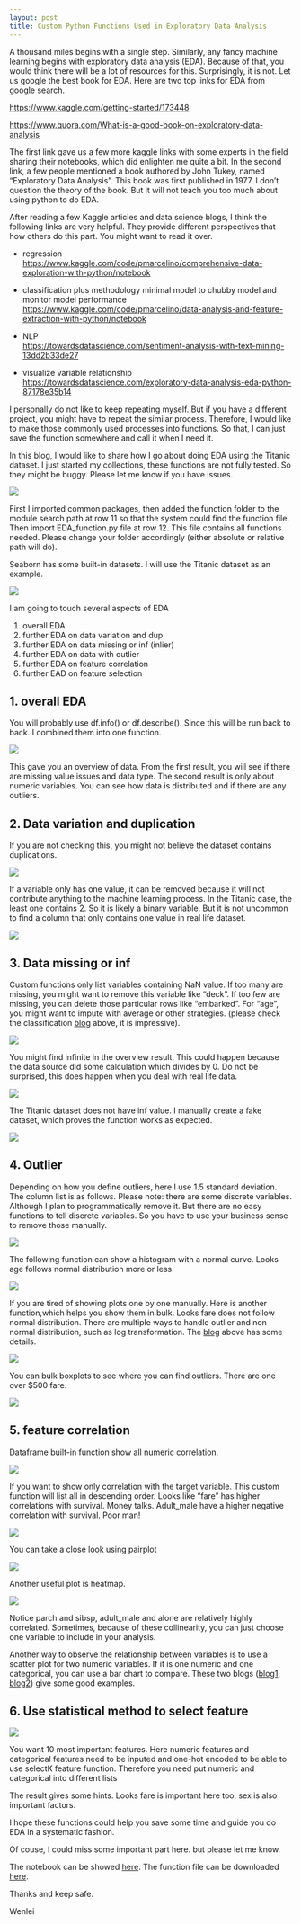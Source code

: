 ```yaml
---
layout: post
title: Custom Python Functions Used in Exploratory Data Analysis
---
```


A thousand miles begins with a single step. Similarly, any fancy machine learning begins with  exploratory data analysis (EDA). Because of that, you would think there will be a lot of resources for this. Surprisingly, it is not. Let us google the best book for EDA.  Here are two top links for EDA from google search.  

<https://www.kaggle.com/getting-started/173448>

<https://www.quora.com/What-is-a-good-book-on-exploratory-data-analysis>

The first link gave us a few more kaggle links with some experts in the field sharing their notebooks, which did enlighten me quite a bit. In the second link, a few people mentioned a book authored by John Tukey, named “Exploratory Data Analysis”. This book was first published in 1977. I don’t question the theory of the book. But it will not teach you too much about using python to do EDA.   

After reading a few Kaggle articles and data science blogs, I think the following links are very helpful. They provide different perspectives that how others do this part.  You might want to read it over.    

* regression  
<https://www.kaggle.com/code/pmarcelino/comprehensive-data-exploration-with-python/notebook>  

* classification  plus methodology  minimal model to chubby model and monitor model performance   
<https://www.kaggle.com/code/pmarcelino/data-analysis-and-feature-extraction-with-python/notebook>

* NLP  
<https://towardsdatascience.com/sentiment-analysis-with-text-mining-13dd2b33de27>

* visualize  variable relationship  
<https://towardsdatascience.com/exploratory-data-analysis-eda-python-87178e35b14>  

I personally do not like to keep repeating myself. But if you have a different project, you might have to repeat the similar process. Therefore, I would like to make those commonly used processes into functions. So that, I can just save the function somewhere and call it when I need it.  

In this blog, I would like to share how I go about doing EDA using the Titanic dataset. I just started my collections, these functions are not fully tested. So they might be buggy.  Please let me know if you have issues.    

<img src="/images/blog49/1package.PNG">  

First I imported common packages, then added the function folder to the module search path at row 11 so that the system could find the function file.  Then import EDA_function.py  file at row 12. This file  contains all functions needed. Please change your folder accordingly (either absolute or relative  path will do).  

Seaborn has some built-in datasets. I will use the Titanic dataset as an example.  

<img src="/images/blog49/2importdataset.PNG">  

I am going to touch several aspects of EDA  
1.  overall EDA  
2.  further EDA on data variation and dup  
3.  further EDA on data missing or inf  (inlier)  
4.  further EDA on data with outlier   
5.  further EDA on feature correlation  
6.  further EAD on feature selection  

## 1. overall EDA  
You will probably use df.info() or df.describe().  Since this will be run back to back. I combined them into one function.  

<img src="/images/blog49/3overall.PNG">  

This gave you an overview of data.  From the first result, you will see if there are missing value issues and data type.   The second result is only about numeric  variables.  You can see how data is distributed and if there are any outliers.  

## 2. Data variation and duplication  
If you are not checking this, you might not believe the dataset contains duplications.  

<img src="/images/blog49/4dup.PNG"> 

If a variable only has one value, it can be removed because it will not contribute anything to the machine learning process. In the Titanic case, the least one contains 2. So it is likely a binary variable. But it is not uncommon to find a column that only contains one value in real life dataset.  

<img src="/images/blog49/5variationPNG.PNG">  

## 3. Data missing or inf  
Custom functions only list variables containing NaN  value. If too many are missing, you might want to remove this variable like “deck”. If too few are missing, you can delete those particular rows like  “embarked”. For “age”, you might want to impute with average  or other strategies. (please check the classification [blog](https://www.kaggle.com/code/pmarcelino/data-analysis-and-feature-extraction-with-python/notebook) above, it is impressive).  

<img src="/images/blog49/6missing.PNG">   

You might find infinite in the overview result.  This could happen because the data source did some calculation which divides by 0.  Do not be surprised,  this does happen when you deal with real life data.  

<img src="/images/blog49/7inf1.PNG">  

The Titanic dataset does not have inf value.  I manually create a fake dataset, which proves the  function works as expected.  

<img src="/images/blog49/7inf2.PNG">  

## 4. Outlier
Depending on how you define outliers, here I use 1.5 standard deviation.  The column list is as follows.  Please note: there are some discrete variables.  Although  I plan to programmatically remove it. But there are no easy functions to tell discrete variables. So you have to use your business sense to remove those manually.  

<img src="/images/blog49/8outlier1.PNG">  

The following function can show a histogram with a normal curve.  Looks age follows normal distribution more or less. 

<img src="/images/blog49/8outlier2.PNG">  

If you are tired of showing plots one by one manually. Here is  another function,which helps you show them in bulk.  Looks fare does not follow normal distribution.
There are multiple ways to handle outlier and non normal distribution, such as log transformation. The [blog](https://www.kaggle.com/code/pmarcelino/comprehensive-data-exploration-with-python/notebook) above has some details.  

<img src="/images/blog49/8outlier3.PNG"> 

You can bulk boxplots to see where you can find outliers. There are one over $500 fare.   

<img src="/images/blog49/8outlier4.PNG">   

## 5.	feature correlation  
Dataframe built-in function show all numeric correlation.  

<img src="/images/blog49/9all.PNG">  

If you want to show only correlation with the target  variable.  This  custom  function will list all in descending order.  Looks like “fare” has higher correlations with survival.  Money talks. Adult_male have a higher negative correlation with survival. Poor man!  

<img src="/images/blog49/9target.PNG">

You can take a close look using pairplot 

<img src="/images/blog49/9pairplot.PNG">   

Another useful plot is heatmap.   

<img src="/images/blog49/9heatmap.PNG">  

Notice parch and sibsp,  adult_male and alone are relatively  highly correlated.  Sometimes, because of these collinearity, you can just choose one variable to include in your analysis.
 
Another way to observe the relationship between  variables is to use a scatter plot for two numeric  variables.  If it is one numeric and one categorical,  you can use a bar chart to compare. These two blogs ([blog1](https://www.kaggle.com/code/pmarcelino/comprehensive-data-exploration-with-python/notebook), [blog2](https://towardsdatascience.com/exploratory-data-analysis-eda-python-87178e35b14))  give some good examples.  

## 6.	Use  statistical method to select feature

<img src="/images/blog49/10selectK.PNG">  

You want 10 most important features. Here numeric features and categorical features need to be inputed and one-hot encoded to be able to use selectK feature function. Therefore you need put numeric and  categorical into different lists 

The result gives some hints. Looks fare is important here too, sex is also important factors.  

I hope these functions could help you save some time and guide you do EDA in a systematic fashion.  

Of couse, I could miss some important part here. but please let me know.

The notebook can be showed [here](/Files/blog49_EDA_Titanic.ipynb). The function file  can be downloaded [here](/Files/EDA_function.py).  

Thanks and keep safe. 

Wenlei











